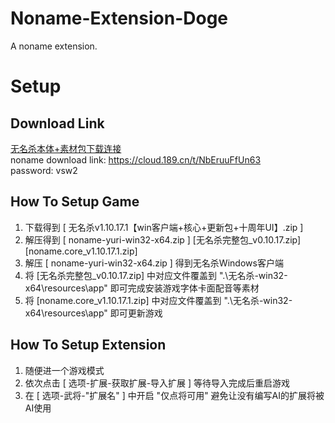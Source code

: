 # Noname-Extension-Doge
A noname extension.
# Setup
## Download Link
[无名杀本体+素材包下载连接](https://cloud.189.cn/t/NbEruuFfUn63 "天翼云盘") <br>
noname download link:    https://cloud.189.cn/t/NbEruuFfUn63 <br>
password:    vsw2 <br>
## How To Setup Game
1. 下载得到 [ 无名杀v1.10.17.1【win客户端+核心+更新包+十周年UI】.zip ] <br>
2. 解压得到 [ noname-yuri-win32-x64.zip ] [无名杀完整包_v0.10.17.zip] [noname.core_v1.10.17.1.zip] <br>
3. 解压 [ noname-yuri-win32-x64.zip ] 得到无名杀Windows客户端 <br>
4. 将 [无名杀完整包_v0.10.17.zip] 中对应文件覆盖到 ".\无名杀-win32-x64\resources\app\" 即可完成安装游戏字体卡面配音等素材 <br>
5. 将 [noname.core_v1.10.17.1.zip] 中对应文件覆盖到 ".\无名杀-win32-x64\resources\app\" 即可更新游戏 <br>
## How To Setup Extension
1. 随便进一个游戏模式 <br>
2. 依次点击 [ 选项-扩展-获取扩展-导入扩展 ] 等待导入完成后重启游戏 <br>
3. 在 [ 选项-武将-"扩展名" ] 中开启 "仅点将可用" 避免让没有编写AI的扩展将被AI使用 <br>